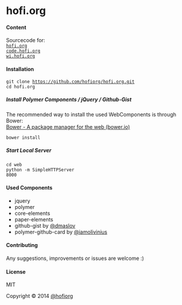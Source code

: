 hofi.org
========

#### Content

Sourcecode for: <br/>
<code>[hofi.org](http://hofi.org)</code><br/>
<code>[code.hofi.org](http://code.hofi.org)</code><br/>
<code>[wi.hofi.org](http://wi.hofi.org)</code><br/>

#### Installation

<code>git clone https://github.com/hofiorg/hofi.org.git</code><br/>
<code>cd hofi.org</code><br/>

##### Install Polymer Components / jQuery / Github-Gist

The recommended way to install the used WebComponents is through Bower:<br/>
[Bower - A package manager for the web (bower.io)](http://www.bower.io/)

<code>bower install</code><br/>

##### Start Local Server

<code>cd web</code><br/>
<code>python -m SimpleHTTPServer 8000</code><br/>

#### Used Components

* jquery
* polymer
*    core-elements
*    paper-elements
* github-gist by [@dmaslov](https://github.com/dmaslov)
* polymer-github-card by [@iamolivinius](https://github.com/iamolivinius)

#### Contributing
Any suggestions, improvements or issues are welcome :)

#### License
MIT

Copyright &copy; 2014 [@hofiorg](https://github.com/hofiorg)
